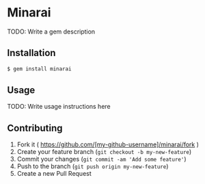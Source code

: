 # Minarai

TODO: Write a gem description

## Installation

```ruby
$ gem install minarai
```

## Usage

TODO: Write usage instructions here

## Contributing

1. Fork it ( https://github.com/[my-github-username]/minarai/fork )
2. Create your feature branch (`git checkout -b my-new-feature`)
3. Commit your changes (`git commit -am 'Add some feature'`)
4. Push to the branch (`git push origin my-new-feature`)
5. Create a new Pull Request
